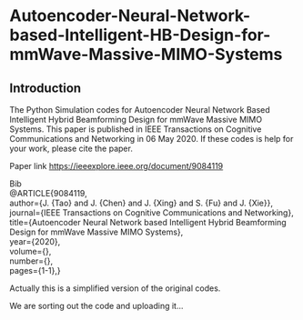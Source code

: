 # Autoencoder-Neural-Network-based-Intelligent-HB-Design-for-mmWave-Massive-MIMO-Systems
## Introduction
The Python Simulation codes for Autoencoder Neural Network Based Intelligent Hybrid Beamforming Design for mmWave Massive MIMO Systems. This paper is published in IEEE Transactions on Cognitive Communications and Networking in 06 May 2020. If these codes is help for your work, please cite the paper.   
  
Paper link https://ieeexplore.ieee.org/document/9084119 
  
Bib   
@ARTICLE{9084119,  
  author={J. {Tao} and J. {Chen} and J. {Xing} and S. {Fu} and J. {Xie}},  
  journal={IEEE Transactions on Cognitive Communications and Networking}, 
  title={Autoencoder Neural Network based Intelligent Hybrid Beamforming Design for mmWave Massive MIMO Systems},   
  year={2020},  
  volume={},  
  number={},  
  pages={1-1},}  

Actually this is a simplified version of the original codes.  


We are sorting out the code and uploading it...
